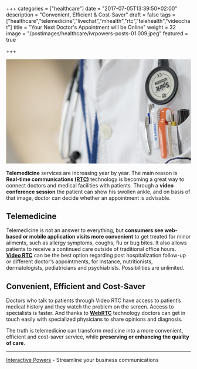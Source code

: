 +++
categories = ["healthcare"]
date = "2017-07-05T13:39:50+02:00"
description = "Convenient, Efficient & Cost-Saver"
draft = false
tags = ["healthcare","telemedicine","livechat","mhealth","rtc","telehealth","videochat"]
title = "Your Next Doctor's Appointment will be Online"
weight = 32
image = "/postimages/healthcare/ivrpowers-posts-01.009.jpeg"
featured = true

+++
  
![doctor](/postimages/healthcare/ivrpowers-posts-01.009.jpeg)
 
**Telemedicine** services are increasing year by year. The main reason is  **Real-time communications [(RTC)](http://blog.ivrpowers.com/post/technologies/what-is-rtc/)** technology is becoming a great way to connect doctors and medical facilities with patients. Through a **video conference session** the patient can show his swollen ankle, and on basis of that image, doctor can decide whether an appointment is advisable.

## Telemedicine

Telemedicine is not an answer to everything, but **consumers see web-based or mobile application visits more convenient** to get treated for minor ailments, such as allergy symptoms, coughs, flu or bug bites. It also allows patients to receive a continued care outside of traditional office hours. **[Video RTC](http://blog.ivrpowers.com/post/products/video-rtc/)** can be the best option regarding post hospitalization follow-up or different doctor’s appointments, for instance, nutritionists, dermatologists, pediatricians and psychiatrists. Possibilities are unlimited.

## Convenient, Efficient and Cost-Saver

Doctors who talk to patients through Video RTC have access to patient’s medical history and they watch the problem on the screen. Access to specialists is faster. And thanks to **[WebRTC](http://blog.ivrpowers.com/post/technologies/what-is-webrtc/)** technology doctors can get in touch easily with specialized physicians to share opinions and diagnosis.
 
The truth is telemedicine can transform medicine into a more convenient, efficient and cost-saver service, while **preserving or enhancing the quality of care**.
 
---
[Interactive Powers](http://www.ivrpowers.com/ ) - Streamline your business communications